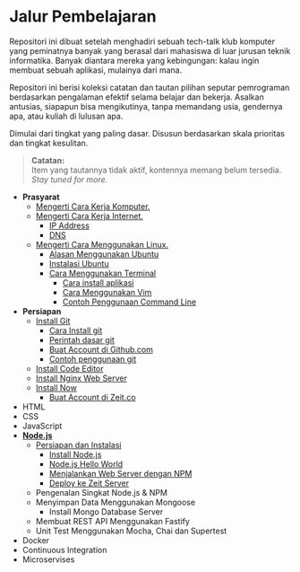 # Jalur Pembelajaran

Repositori ini dibuat setelah menghadiri sebuah tech-talk klub komputer yang peminatnya banyak yang berasal dari mahasiswa di luar jurusan teknik informatika. Banyak diantara mereka yang kebingungan: kalau ingin membuat sebuah aplikasi, mulainya dari mana.

Repositori ini berisi koleksi catatan dan tautan pilihan seputar pemrograman berdasarkan pengalaman efektif selama belajar dan bekerja. Asalkan antusias, siapapun bisa mengikutinya, tanpa memandang usia, gendernya apa, atau kuliah di lulusan apa. 

Dimulai dari tingkat yang paling dasar. Disusun berdasarkan skala prioritas dan tingkat kesulitan. 

> **Catatan:**   
> Item yang tautannya tidak aktif, kontennya memang belum tersedia. *Stay tuned for more.*

- **Prasyarat**   
  - [Mengerti Cara Kerja Komputer.](komputer/readme.md)
  - [Mengerti Cara Kerja Internet.](internet/readme.md)
    - [IP Address](internet/readme.md#ip-address)
    - [DNS](internet/readme.md#dns)
  - [Mengerti Cara Menggunakan Linux.](linux/readme.md)
    - [Alasan Menggunakan Ubuntu](linux/readme.md#alasan-menggunakan-ubuntu)
    - [Instalasi Ubuntu](linux/readme.md#instalasi-ubuntu)
    - [Cara Menggunakan Terminal](linux/readme.md#cara-menggunakan-terminal)
      - [Cara install aplikasi](linux/readme.md#cara-install-aplikasi)
      - [Cara Menggunakan Vim](linux/readme.md#cara-menggunakan-vim)
      - [Contoh Penggunaan Command Line](linux/readme.md#contoh-penggunaan-command-line)
- **Persiapan**
  - [Install Git](git/readme.md)
    - [Cara Install git](git#cara-install-git)
    - [Perintah dasar git](git#perintah-dasar-git)
    - [Buat Account di Github.com](git#buat-account-di-githubcom)
    - [Contoh penggunaan git](git#contoh-penggunaan-git)
  - [Install Code Editor](persiapan.md#install-vscode)
  - [Install Nginx Web Server](https://www.nginx.com/resources/wiki/start/topics/tutorials/install/#official-debian-ubuntu-packages)
  - [Install Now](persiapan.md#install-now)
    - [Buat Account di Zeit.co](persiapan.md#buat-account-zeitco)
- HTML
- CSS
- JavaScript
- [**Node.js**](node.js)   
  - [Persiapan dan Instalasi](node.js/anoa/readme.md)
    - [Install Node.js](node.js/anoa/readme.md#install-nodejs)
    - [Node.js Hello World](node.js/anoa/readme.md#nodejs-hello-world)
    - [Menjalankan Web Server dengan NPM](node.js/anoa/readme.md#menjalankan-web-server-dengan-npm)
    - [Deploy ke Zeit Server](node.js/anoa/readme.md#deploy-ke-zeit-server)
  - Pengenalan Singkat Node.js & NPM
  - Menyimpan Data Menggunakan Mongoose
    - Install Mongo Database Server
  - Membuat REST API Menggunakan Fastify
  - Unit Test Menggunakan Mocha, Chai dan Supertest
- Docker
- Continuous Integration
- Microservises
